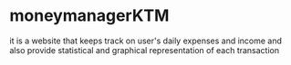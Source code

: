 # moneymanagerKTM
it is a website that keeps track on user's daily expenses and income and also provide statistical and graphical representation of each transaction 
